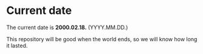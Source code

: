 # Current date

The current date is **2000.02.18.** (YYYY.MM.DD.)

This repository will be good when the world ends, so we will know how long it lasted.